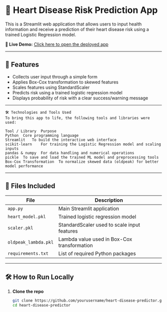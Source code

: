 # 💓 Heart Disease Risk Prediction App

This is a Streamlit web application that allows users to input health information and receive a prediction of their heart disease risk using a trained Logistic Regression model.

**🔗 Live Demo:** [Click here to open the deployed app](https://your-deployed-streamlit-url.streamlit.app)
 
---

## 🚀 Features
- Collects user input through a simple form
- Applies Box-Cox transformation to skewed features
- Scales features using StandardScaler
- Predicts risk using a trained logistic regression model
- Displays probability of risk with a clear success/warning message

---

```
🛠 Technologies and Tools Used
To bring this app to life, the following tools and libraries were used:

Tool / Library	Purpose
Python	Core programming language
Streamlit	To build the interactive web interface
scikit-learn	For training the Logistic Regression model and scaling inputs
pandas & numpy	For data handling and numerical operations
pickle	To save and load the trained ML model and preprocessing tools
Box-Cox Transformation	To normalize skewed data (oldpeak) for better model performance
```

--- 

## 📁 Files Included

| File                   | Description                                      |
|------------------------|--------------------------------------------------|
| `app.py`               | Main Streamlit application                       |
| `heart_model.pkl`      | Trained logistic regression model                |
| `scaler.pkl`           | StandardScaler used to scale input features      |
| `oldpeak_lambda.pkl`   | Lambda value used in Box-Cox transformation      |
| `requirements.txt`     | List of required Python packages                 |

---

## 🛠 How to Run Locally

1. **Clone the repo**
   ```bash
   git clone https://github.com/yourusername/heart-disease-predictor.git
   cd heart-disease-predictor
